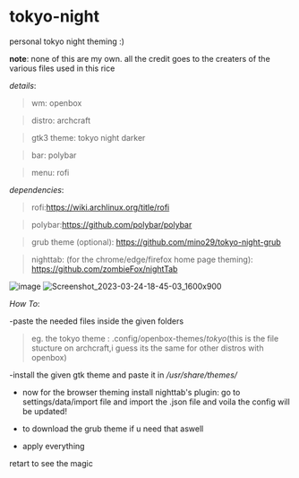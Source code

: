 # tokyo-night
personal tokyo night theming :)

**note**:
none of this are my own. all the credit goes to the creaters of the various files used in this rice

*details*:
> wm: openbox

> distro: archcraft

> gtk3 theme: tokyo night darker

> bar: polybar

> menu: rofi

*dependencies*:

>rofi:https://wiki.archlinux.org/title/rofi

>polybar:https://github.com/polybar/polybar

> grub theme (optional): https://github.com/mino29/tokyo-night-grub

>nighttab: (for the chrome/edge/firefox home page theming): https://github.com/zombieFox/nightTab



![image](https://user-images.githubusercontent.com/85402808/227523357-daffef52-47b7-457b-9c72-83257e5a4b33.png)
![Screenshot_2023-03-24-18-45-03_1600x900](https://user-images.githubusercontent.com/85402808/227532242-04b0598d-c553-483f-a8e7-d8821639065c.png)

*How To*:

-paste the needed files inside the given folders

  > eg. the tokyo theme : .config/openbox-themes/*tokyo*(this is the file stucture on archcraft,i guess its the same for other distros with openbox)

-install the given gtk theme and paste it in */usr/share/themes/*

- now for the browser theming install nighttab's plugin: go to settings/data/import file and import the .json file and voila the config will be updated!

- to download the grub theme if u need that aswell

- apply everything 

retart to see the magic
